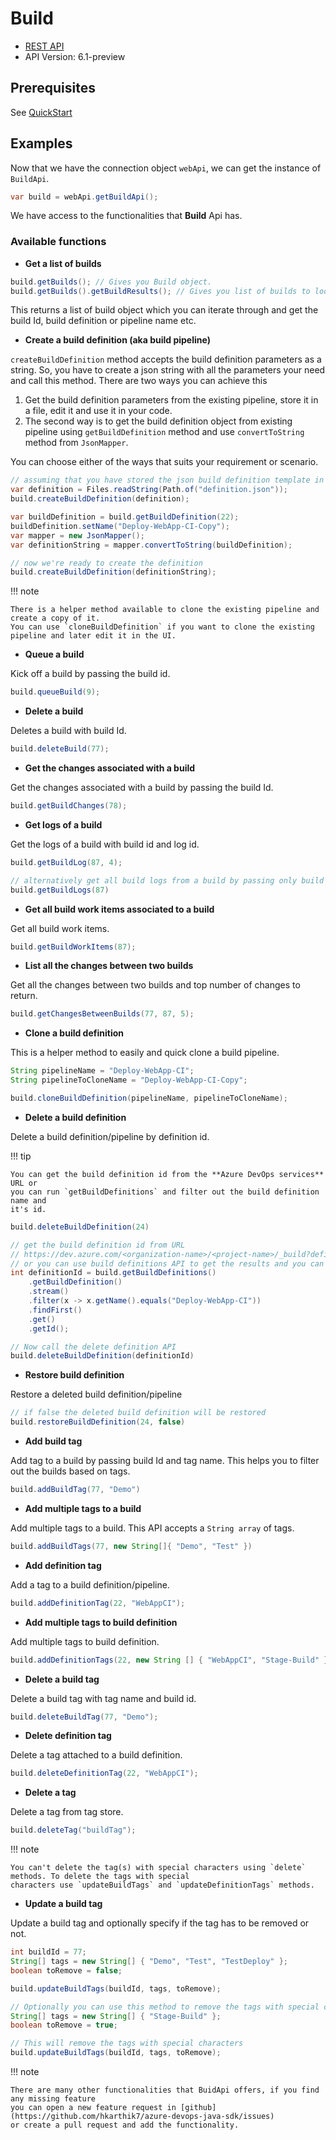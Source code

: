 # Build

- [REST API](https://docs.microsoft.com/en-us/rest/api/azure/devops/build/builds?view=azure-devops-rest-6.1)
- API Version: 6.1-preview

## Prerequisites

See [QuickStart](quickstart.md)

## Examples

Now that we have the connection object `webApi`, we can get the instance of `BuildApi`.

```java
var build = webApi.getBuildApi();
```

We have access to the functionalities that **Build** Api has.

### Available functions

- **Get a list of builds**

```java
build.getBuilds(); // Gives you Build object.
build.getBuilds().getBuildResults(); // Gives you list of builds to loop through.
```

This returns a list of build object which you can iterate through and get the build Id, build definition or pipeline name etc.

- **Create a build definition (aka build pipeline)**

`createBuildDefinition` method accepts the build definition parameters as a string. So, you have to create a json string with all the parameters your need and call this method. There are two ways you can achieve this

1. Get the build definition parameters from the existing pipeline, store it in a file, edit it and use it in your code.
2. The second way is to get the build definition object from existing pipeline using `getBuildDefinition` method and use `convertToString` method from `JsonMapper`.

You can choose either of the ways that suits your requirement or scenario.

```java
// assuming that you have stored the json build definition template in a file
var definition = Files.readString(Path.of("definition.json"));
build.createBuildDefinition(definition);
```

```java
var buildDefinition = build.getBuildDefinition(22);
buildDefinition.setName("Deploy-WebApp-CI-Copy");
var mapper = new JsonMapper();
var definitionString = mapper.convertToString(buildDefinition);

// now we're ready to create the definition
build.createBuildDefinition(definitionString);
```

!!! note

    There is a helper method available to clone the existing pipeline and create a copy of it.
    You can use `cloneBuildDefinition` if you want to clone the existing pipeline and later edit it in the UI.

- **Queue a build**

Kick off a build by passing the build id.

```java
build.queueBuild(9);
```

- **Delete a build**

Deletes a build with build Id.

```java
build.deleteBuild(77);
```

- **Get the changes associated with a build**

Get the changes associated with a build by passing the build Id.

```java
build.getBuildChanges(78);
```

- **Get logs of a build**

Get the logs of a build with build id and log id.

```java
build.getBuildLog(87, 4);

// alternatively get all build logs from a build by passing only build Id
build.getBuildLogs(87)
```

- **Get all build work items associated to a build**

Get all build work items.

```java
build.getBuildWorkItems(87);
```

- **List all the changes between two builds**

Get all the changes between two builds and top number of changes to return.

```java
build.getChangesBetweenBuilds(77, 87, 5);
```

- **Clone a build definition**

This is a helper method to easily and quick clone a build pipeline.

```java
String pipelineName = "Deploy-WebApp-CI";
String pipelineToCloneName = "Deploy-WebApp-CI-Copy";

build.cloneBuildDefinition(pipelineName, pipelineToCloneName);
```

- **Delete a build definition**

Delete a build definition/pipeline by definition id.

!!! tip

    You can get the build definition id from the **Azure DevOps services** URL or
    you can run `getBuildDefinitions` and filter out the build definition name and
    it's id.

```java
build.deleteBuildDefinition(24)

// get the build definition id from URL
// https://dev.azure.com/<organization-name>/<project-name>/_build?definitionId=24 --> That's the definition id
// or you can use build definitions API to get the results and you can filter it.
int definitionId = build.getBuildDefinitions()
    .getBuildDefinition()
    .stream()
    .filter(x -> x.getName().equals("Deploy-WebApp-CI"))
    .findFirst()
    .get()
    .getId();

// Now call the delete definition API
build.deleteBuildDefinition(definitionId)
```

- **Restore build definition**

Restore a deleted build definition/pipeline

```java
// if false the deleted build definition will be restored
build.restoreBuildDefinition(24, false)
```

- **Add build tag**

Add tag to a build by passing build Id and tag name. This helps you to filter out the builds based on tags.

```java
build.addBuildTag(77, "Demo")
```

- **Add multiple tags to a build**

Add multiple tags to a build. This API accepts a `String array` of tags.

```java
build.addBuildTags(77, new String[]{ "Demo", "Test" })
```

- **Add definition tag**

Add a tag to a build definition/pipeline.

```java
build.addDefinitionTag(22, "WebAppCI");
```

- **Add multiple tags to build definition**

Add multiple tags to build definition.

```java
build.addDefinitionTags(22, new String [] { "WebAppCI", "Stage-Build" });
```

- **Delete a build tag**

Delete a build tag with tag name and build id.

```java
build.deleteBuildTag(77, "Demo");
```

- **Delete definition tag**

Delete a tag attached to a build definition.

```java
build.deleteDefinitionTag(22, "WebAppCI");
```

- **Delete a tag**

Delete a tag from tag store.

```java
build.deleteTag("buildTag");
```

!!! note

    You can't delete the tag(s) with special characters using `delete` methods. To delete the tags with special
    characters use `updateBuildTags` and `updateDefinitionTags` methods.

- **Update a build tag**

Update a build tag and optionally specify if the tag has to be removed or not.

```java
int buildId = 77;
String[] tags = new String[] { "Demo", "Test", "TestDeploy" };
boolean toRemove = false;

build.updateBuildTags(buildId, tags, toRemove);

// Optionally you can use this method to remove the tags with special characters such as -, _ etc.
String[] tags = new String[] { "Stage-Build" };
boolean toRemove = true;

// This will remove the tags with special characters 
build.updateBuildTags(buildId, tags, toRemove);
```

!!! note

    There are many other functionalities that BuidApi offers, if you find any missing feature
    you can open a new feature request in [github](https://github.com/hkarthik7/azure-devops-java-sdk/issues)
    or create a pull request and add the functionality.

